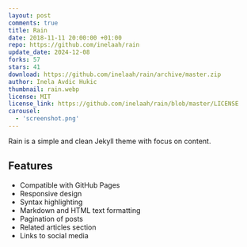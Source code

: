 ```yaml
---
layout: post
comments: true
title: Rain
date: 2018-11-11 20:00:00 +01:00
repo: https://github.com/inelaah/rain
update_date: 2024-12-08
forks: 57
stars: 41
download: https://github.com/inelaah/rain/archive/master.zip
author: Inela Avdic Hukic
thumbnail: rain.webp
license: MIT
license_link: https://github.com/inelaah/rain/blob/master/LICENSE
carousel:
  - 'screenshot.png'
---
```


Rain is a simple and clean Jekyll theme with focus on content.

## Features

* Compatible with GitHub Pages
* Responsive design
* Syntax highlighting
* Markdown and HTML text formatting
* Pagination of posts
* Related articles section
* Links to social media
